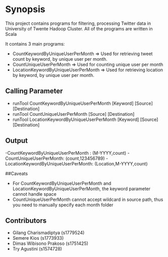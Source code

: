# Synopsis

This project contains programs for filtering, processing Twitter data in University of Twente Hadoop Cluster. All of the programs are written in Scala

It contains 3 main programs: 

- CountKeywordByUniqueUserPerMonth => Used for retrieving tweet count by keyword, by unique user per month. 
- CountUniqueUserPerMonth => Used for counting unique user per month
- LocationKeywordByUniqueUserPerMonth => Used for retrieving location by keyword, by unique user per month.


## Calling Parameter

- runTool CountKeywordByUniqueUserPerMonth [Keyword] [Source] [Destination]
- runTool CountUniqueUserPerMonth [Source] [Destination]
- runTool LocationKeywordByUniqueUserPerMonth [Keyword] [Source] [Destination]

## Output

-CountKeywordByUniqueUserPerMonth : (M-YYYY,count)
-CountUniqueUserPerMonth: (count,123456789)
-LocationKeywordByUniqueUserPerMonth: (Location,M-YYYY,count)


##Caveats
- For CountKeywordByUniqueUserPerMonth and LocationKeywordByUniqueUserPerMonth, the keyword parameter cannot handle space
- CountUniqueUserPerMonth cannot accept wildcard in source path, thus you need to manually specify each month folder 

## Contributors
- Gilang Charismadiptya (s1779524)
- Semere Kios (s1773933)
- Dimas Wibisono Prakoso (s1751425)
- Try Agustini (s1574728)
